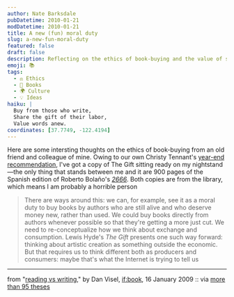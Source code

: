 ```yaml
---
author: Nate Barksdale
pubDatetime: 2010-01-21
modDatetime: 2010-01-21
title: A new (fun) moral duty
slug: a-new-fun-moral-duty
featured: false
draft: false
description: Reflecting on the ethics of book-buying and the value of supporting living authors.
emoji: 📚
tags:
  - ⚖️ Ethics
  - 📖 Books
  - 🌍 Culture
  - 💡 Ideas
haiku: |
  Buy from those who write,  
  Share the gift of their labor,  
  Value words anew.
coordinates: [37.7749, -122.4194]
---
```


Here are some intersting thoughts on the ethics of book-buying from an old friend and colleague of mine. Owing to our own Christy Tennant's [year-end recommendation](http://www.culture-making.com/post/our_year_in_culture_books_movies_and_music_of_2009_part_2), I've got a copy of The Gift sitting ready on my nightstand—the only thing that stands between me and it are 900 pages of the Spanish edition of Roberto Bolaño's _[2666](http://en.wikipedia.org/wiki/2666)_. Both copies are from the library, which means I am probably a horrible person

> There are ways around this: we can, for example, see it as a moral duty to buy books by authors who are still alive and who deserve money new, rather than used. We could buy books directly from authors whenever possible so that they're getting a more just cut. We need to re-conceptualize how we think about exchange and consumption. Lewis Hyde's _The Gift_ presents one such way forward: thinking about artistic creation as something outside the economic. But that requires us to think different both as producers and consumers: maybe that's what the Internet is trying to tell us

---

from "[reading vs writing](http://web.archive.org/web/20130912065141/http://www.futureofthebook.org/blog/archives/2010/01/reading_vs_writing.html)," by Dan Visel, [if:book](http://web.archive.org/web/20130912065141/http://www.futureofthebook.org/blog/archives/2010/01/reading_vs_writing.html), 16 January 2009 :: via [more than 95 theses](http://web.archive.org/web/20111017025217/http://ayjay.tumblr.com/post/345110795/there-are-ways-around-this-we-can-for-example)
